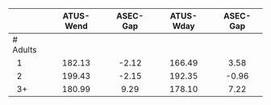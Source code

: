 
|                      |    ATUS-Wend |     ASEC-Gap |    ATUS-Wday |     ASEC-Gap |
| -------------------- | :----------: | :----------: | :----------: | :----------: |
| # Adults             |              |              |              |              |
| &nbsp;&nbsp;1        |       182.13 |        -2.12 |       166.49 |         3.58 |
| &nbsp;&nbsp;2        |       199.43 |        -2.15 |       192.35 |        -0.96 |
| &nbsp;&nbsp;3+       |       180.99 |         9.29 |       178.10 |         7.22 |

